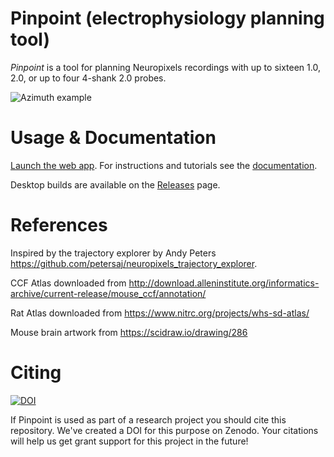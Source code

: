 # Pinpoint (electrophysiology planning tool)

*Pinpoint* is a tool for planning Neuropixels recordings with up to sixteen 1.0, 2.0, or up to four 4-shank 2.0 probes.

![Azimuth example](https://github.com/dbirman/NPTrajectoryPlanner/raw/main/Images/2022_06_30.png)

# Usage & Documentation

[Launch the web app](https://data.virtualbrainlab.org/Pinpoint/). For instructions and tutorials see the [documentation](https://virtualbrainlab.org/02_traj_planner/01_tp_intro.html).

Desktop builds are available on the [Releases](https://github.com/VirtualBrainLab/Pinpoint/releases) page.

# References

Inspired by the trajectory explorer by Andy Peters https://github.com/petersaj/neuropixels_trajectory_explorer. 

CCF Atlas downloaded from http://download.alleninstitute.org/informatics-archive/current-release/mouse_ccf/annotation/ 

Rat Atlas downloaded from https://www.nitrc.org/projects/whs-sd-atlas/

Mouse brain artwork from https://scidraw.io/drawing/286

# Citing

[![DOI](https://zenodo.org/badge/439779355.svg)](https://zenodo.org/badge/latestdoi/439779355)

If Pinpoint is used as part of a research project you should cite this repository. We've created a DOI for this purpose on Zenodo. Your citations will help us get grant support for this project in the future!
